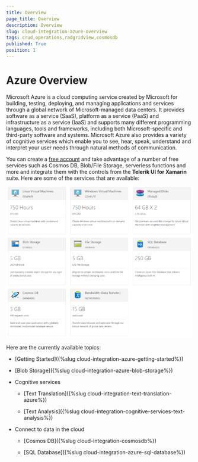 ```yaml
---
title: Overview
page_title: Overview
description: Overview
slug: cloud-integration-azure-overview
tags: crud,operations,radgridview,cosmosdb
published: True
position: 1
---
```


# Azure Overview

Microsoft Azure is a cloud computing service created by Microsoft for building, testing, deploying, and managing applications and services through a global network of Microsoft-managed data centers. It provides software as a service (SaaS), platform as a service (PaaS) and infrastructure as a service (IaaS) and supports many different programming languages, tools and frameworks, including both Microsoft-specific and third-party software and systems. Microsoft Azure also provides a variety of cognitive services which enable you to see, hear, speak, understand and interpret your user needs through natural methods of communication.

You can create a [free account](https://azure.microsoft.com/en-us/free/) and take advantage of a number of free services such as Cosmos DB, Blob/File Storage, serverless functions and more and integrate them with the controls from the **Telerik UI for Xamarin** suite. Here are some of the services that are available:

![Azure Free Services](images/azure-free-services.png)

Here are the currently available topics:

* [Getting Started]({%slug cloud-integration-azure-getting-started%})

* [Blob Storage]({%slug cloud-integration-azure-blob-storage%})

* Cognitive services

    * [Text Translation]({%slug cloud-integration-text-translation-azure%})

    * [Text Analysis]({%slug cloud-integration-cognitive-services-text-analysis%})

* Connect to data in the cloud

    * [Cosmos DB]({%slug cloud-integration-cosmosdb%})

    * [SQL Database]({%slug cloud-integration-azure-sql-database%})